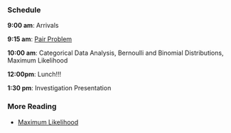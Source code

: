 ### Schedule

**9:00 am**: Arrivals

**9:15 am**: [Pair Problem](pair.md)

**10:00 am**: Categorical Data Analysis, Bernoulli and Binomial Distributions, Maximum Likelihood

**12:00pm**: Lunch!!!

**1:30 pm**: Investigation Presentation


### More Reading

 * [Maximum Likelihood](http://en.wikipedia.org/wiki/Maximum_likelihood)
